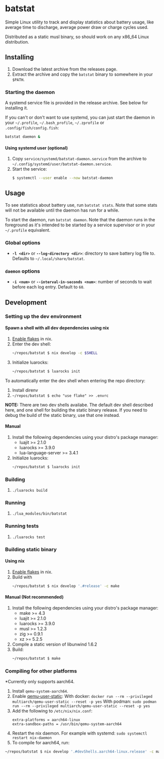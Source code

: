 # batstat

Simple Linux utility to track and display statistics about battery usage, like average time to discharge, average
power draw or charge cycles used.

Distributed as a static musl binary, so should work on any x86\_64 Linux distribution.

## Installing

1. Download the latest archive from the releases page.
2. Extract the archive and copy the `batstat` binary to somewhere in your `$PATH`.

### Starting the daemon

A systemd service file is provided in the release archive. See below for installing it.

If you can't or don't want to use systemd, you can just start the daemon in your `~/.profile`, `~/.bash_profile`,
`~/.zprofile` or `.config/fish/config.fish`:

```bash
batstat daemon &
```

#### Using systemd user (optional)

1. Copy `service/systemd/batstat-daemon.service` from the archive to `~/.config/systemd/user/batstat-daemon.service`.
2. Start the service:
   ```bash
   $ systemctl --user enable --now batstat-daemon
   ```

## Usage

To see statistics about battery use, run `batstat stats`. Note that some stats will not be available until the daemon
has run for a while.

To start the daemon, run `batstat daemon`. Note that the daemon runs in the foreground as it's intended to be started
by a service supervisor or in your `~/.profile` equivalent.

### Global options

- __`-l <dir>`__ or __`--log-directory <dir>`__: directory to save battery log file to. Defaults to
`~/.local/share/batstat`.

### `daemon` options

- __`-i <num>`__ or __`--interval-in-seconds <num>`__: number of seconds to wait before each log entry. Default to `60`.

## Development

### Setting up the dev environment

#### Spawn a shell with all dev dependencies using nix

1. [Enable flakes](https://nixos.wiki/wiki/Flakes#Enable_flakes) in nix.
2. Enter the dev shell:
   ```bash
   ~/repos/batstat $ nix develop -c $SHELL
   ```
3. Initialize luarocks:
   ```bash
   ~/repos/batstat $ luarocks init
   ```

To automatically enter the dev shell when entering the repo directory:

1. Install direnv
2. `~/repos/batstat $ echo "use flake" >> .envrc`

__NOTE:__ There are two dev shells availabe. The default dev shell described here, and one shell for building the
static binary release. If you need to debug the build of the static binary, use that one instead.

#### Manual

1. Install the following dependencies using your distro's package manager:
   - luajit >= 2.1.0
   - luarocks >= 3.9.0
   - lua-language-server >= 3.4.1
2. Initialize luarocks:
   ```bash
   ~/repos/batstat $ luarocks init
   ```

### Building

1. `./luarocks build`

### Running

1. `./lua_modules/bin/batstat`

### Running tests

1. `./luarocks test`

### Building static binary

#### Using nix

1. [Enable flakes](https://nixos.wiki/wiki/Flakes#Enable_flakes) in nix.
2. Build with
   ```bash
   ~/repos/batstat $ nix develop '.#release' -c make
   ```

#### Manual (Not recommended)

1. Install the following dependencies using your distro's package manager:
   - make >= 4.3
   - luajit >= 2.1.0
   - luarocks >= 3.9.0
   - musl >= 1.2.3
   - zig >= 0.9.1
   - xz >= 5.2.5
2. Compile a static version of libunwind 1.6.2
3. Build:
   ```bash
   ~/repos/batstat $ make
   ```

### Compiling for other platforms

\*Currently only supports aarch64.

1. Install `qemu-system-aarch64`.
2. Enable [qemu-user-static](https://github.com/multiarch/qemu-user-static):
   With docker: `docker run --rm --privileged multiarch/qemu-user-static --reset -p yes`
   With podman: `sudo podman run --rm --privileged multiarch/qemu-user-static --reset -p yes`
3. Add the following to `/etc/nix/nix.conf`:
   ```
   extra-platforms = aarch64-linux
   extra-sandbox-paths = /usr/bin/qemu-system-aarch64
   ```
4. Restart the nix daemon. For example with systemd: `sudo systemctl restart nix-daemon`
5. To compile for aarch64, run:
```bash
~/repos/batstat $ nix develop '.#devShells.aarch64-linux.release' -c make TARGET=aarch64-linux
```

